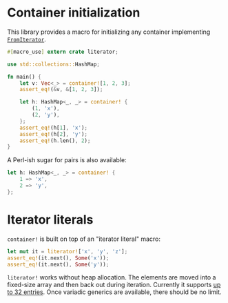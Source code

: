 # Container initialization

This library provides a macro for initializing any container implementing
[`FromIterator`](http://doc.rust-lang.org/std/iter/trait.FromIterator.html).

```rust
#[macro_use] extern crate literator;

use std::collections::HashMap;

fn main() {
    let v: Vec<_> = container![1, 2, 3];
    assert_eq!(&v, &[1, 2, 3]);

    let h: HashMap<_, _> = container! {
        (1, 'x'),
        (2, 'y'),
    };
    assert_eq!(h[1], 'x');
    assert_eq!(h[2], 'y');
    assert_eq!(h.len(), 2);
}
```

A Perl-ish sugar for pairs is also available:

```rust
let h: HashMap<_, _> = container! {
    1 => 'x',
    2 => 'y',
};
```

# Iterator literals

`container!` is built on top of an "iterator literal" macro:

```rust
let mut it = literator!['x', 'y', 'z'];
assert_eq!(it.next(), Some('x'));
assert_eq!(it.next(), Some('y'));
```

`literator!` works without heap allocation. The elements are moved into a
fixed-size array and then back out during iteration. Currently it supports [up
to 32 entries](https://github.com/kmcallister/fixed-size-array).  Once variadic
generics are available, there should be no limit.
